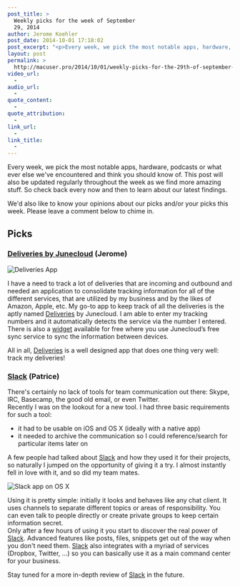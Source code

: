 ```yaml
---
post_title: >
  Weekly picks for the week of September
  29, 2014
author: Jerome Koehler
post_date: 2014-10-01 17:18:02
post_excerpt: "<p>Every week, we pick the most notable apps, hardware, podcasts or what ever else we've encountered and think you should know of. This post will also be updated regularly throughout the week as we find more amazing stuff. So check back every now and then to learn about our latest findings.</p><p>We'd also like to know your opinions about our picks and/or your picks this week. Please leave a comment below to chime in.</p><p>Our picks this week:</p><ul><li>Deliveries App</li><li>Slack</li></ul>"
layout: post
permalink: >
  http://macuser.pro/2014/10/01/weekly-picks-for-the-29th-of-september-2014/
video_url:
  - 
audio_url:
  - 
quote_content:
  - 
quote_attribution:
  - 
link_url:
  - 
link_title:
  - 
---
```

Every week, we pick the most notable apps, hardware, podcasts or what ever else we've encountered and think you should know of. This post will also be updated regularly throughout the week as we find more amazing stuff. So check back every now and then to learn about our latest findings.

We'd also like to know your opinions about our picks and/or your picks this week. Please leave a comment below to chime in.

<h2>Picks</h2>

<h3><a href="https://itunes.apple.com/us/app/delivery-status-touch-package/id290986013?mt=8&amp;uo=4&amp;at=1l3v3UY">Deliveries by Junecloud</a> (Jerome)</h3>

<img src="/wp-content/uploads/2014/10/deliveries_ipad.jpeg" alt="Deliveries App" />

I have a need to track a lot of deliveries that are incoming and outbound and needed an application to consolidate tracking information for all of the different services, that are utilized by my business and by the likes of Amazon, Apple, etc.  My go-to app to keep track of all the deliveries is the aptly named <a href="https://itunes.apple.com/us/app/delivery-status-touch-package/id290986013?mt=8&amp;uo=4&amp;at=1l3v3UY">Deliveries</a> by Junecloud.  I am able to enter my tracking numbers and it automatically detects the service via the number I entered.  There is also a <a href="http://junecloud.com/software/mac/delivery-status.html">widget</a> available for free where you use Junecloud’s free sync service to sync the information between devices.

All in all, <a href="https://itunes.apple.com/us/app/delivery-status-touch-package/id290986013?mt=8&amp;uo=4&amp;at=1l3v3UY">Deliveries</a> is a well designed app that does one thing very well:  track my deliveries!

<h3><a href="https://slack.com/r/02m97853-02mmb41t">Slack</a> (Patrice)</h3>

There's certainly no lack of tools for team communication out there: Skype, IRC, Basecamp, the good old email, or even Twitter.<br />
Recently I was on the lookout for a new tool. I had three basic requirements for such a tool:

<ul>
<li>it had to be usable on iOS and OS X (ideally with a native app)</li>
<li>it needed to archive the communication so I could reference/search for particular items later on</li>
</ul>

A few people had talked about <a href="https://slack.com/r/02m97853-02mmb41t">Slack</a> and how they used it for their projects, so naturally I jumped on the opportunity of giving it a try. I almost instantly fell in love with it, and so did my team mates.

<img src="/wp-content/uploads/2014/10/slack_example.png" alt="Slack app on OS X" />

Using it is pretty simple: initially it looks and behaves like any chat client. It uses channels to separate different topics or areas of responsibility. You can even talk to people directly or create private groups to keep certain information secret.<br />
Only after a few hours of using it you start to discover the real power of <a href="https://slack.com/r/02m97853-02mmb41t">Slack</a>. Advanced features like posts, files, snippets get out of the way when you don't need them. <a href="https://slack.com/r/02m97853-02mmb41t">Slack</a> also integrates with a myriad of services (Dropbox, Twitter, ...) so you can basically use it as a main command center for your business.

Stay tuned for a more in-depth review of <a href="https://slack.com/r/02m97853-02mmb41t">Slack</a> in the future.